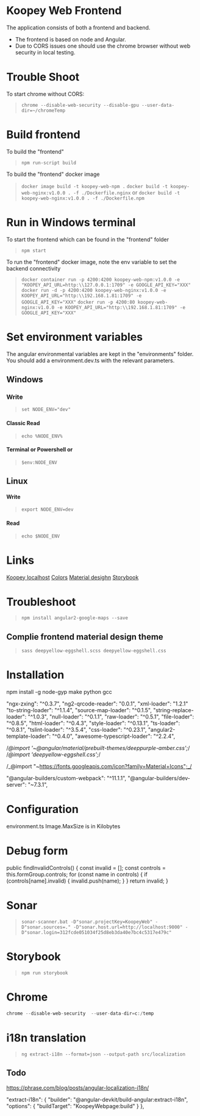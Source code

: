 # Koopey Web Frontend

The application consists of both a frontend and backend.

- The frontend is based on node and Angular.
- Due to CORS issues one should use the chrome browser without web security in local testing.

# Trouble Shoot

To start chrome without CORS:

> `chrome --disable-web-security --disable-gpu --user-data-dir=~/chromeTemp`

# Build frontend

To build the "frontend"

> `npm run-script build`

To build the "frontend" docker image

> `docker image build -t koopey-web-npm .`
> `docker build -t koopey-web-nginx:v1.0.0 . -f ./Dockerfile.nginx`
or
> `docker build -t koopey-web-nginx:v1.0.0 . -f ./Dockerfile.npm`

# Run in Windows terminal

To start the frontend which can be found in the "frontend" folder

> `npm start`

To run the "frontend" docker image, note the env variable to set the backend connectivity

> `docker container run -p 4200:4200 koopey-web-npm:v1.0.0 -e "KOOPEY_API_URL=http:\\127.0.0.1:1709" -e GOOGLE_API_KEY="XXX"`
> `docker run -d -p 4200:4200 koopey-web-nginx:v1.0.0 -e KOOPEY_API_URL="http:\\192.168.1.81:1709" -e GOOGLE_API_KEY="XXX"`
> `docker run -p 4200:80 koopey-web-nginx:v1.0.0 -e KOOPEY_API_URL="http:\\192.168.1.81:1709" -e GOOGLE_API_KEY="XXX"`

# Set environment variables

The angular environmental variables are kept in the "environments" folder. You should add a environment.dev.ts with the relevant parameters.

## Windows

### Write

> `set NODE_ENV="dev"`

#### Classic Read

> `echo %NODE_ENV%`

#### Terminal or Powershell or

> `$env:NODE_ENV`

## Linux

#### Write

> `export NODE_ENV=dev`

#### Read

> `echo $NODE_ENV`

# Links

[Koopey localhost](http://127.0.0.1:4200)
[Colors](http://www.color-hex.com/color/eed334)
[Material desighn](https://material.angular.io/components/list/overview)
[Storybook](http://127.0.0.1:6006)

# Troubleshoot

> `npm install angular2-google-maps --save`

## Complie frontend material design theme

> `sass deepyellow-eggshell.scss deepyellow-eggshell.css`

# Installation

npm install -g node-gyp
make python gcc

"ngx-zxing": "^0.3.7",
"ng2-qrcode-reader": "0.0.1",
"xml-loader": "1.2.1"
"to-string-loader": "^1.1.4",
"source-map-loader": "^0.1.5",
"string-replace-loader": "^1.0.3",
"null-loader": "^0.1.1",
"raw-loader": "^0.5.1",
"file-loader": "^0.8.5",
"html-loader": "^0.4.3",
"style-loader": "^0.13.1",
"ts-loader": "^0.8.1",
"tslint-loader": "^3.5.4",
"css-loader": "^0.23.1",
"angular2-template-loader": "^0.4.0",
"awesome-typescript-loader": "^2.2.4",

/_@import '~@angular/material/prebuilt-themes/deeppurple-amber.css';_/
/_@import 'deepyellow-eggshell.css';_/

/_@import "~https://fonts.googleapis.com/icon?family=Material+Icons";_/

"@angular-builders/custom-webpack": "^11.1.1",
"@angular-builders/dev-server": "~7.3.1",

# Configuration

environment.ts
Image.MaxSize is in Kilobytes

# Debug form

public findInvalidControls() {
const invalid = [];
const controls = this.formGroup.controls;
for (const name in controls) {
if (controls[name].invalid) {
invalid.push(name);
}
}
return invalid;
}

# Sonar

> `sonar-scanner.bat -D"sonar.projectKey=KoopeyWeb" -D"sonar.sources=." -D"sonar.host.url=http://localhost:9000" -D"sonar.login=312fcde051034f25d8eb3da40e7bc4c5317e479c"`

# Storybook
> `npm run storybook`

# Chrome

```java
chrome --disable-web-security  --user-data-dir=c:/temp
```
# i18n translation
> `ng extract-i18n --format=json --output-path src/localization`

## Todo
https://phrase.com/blog/posts/angular-localization-i18n/

"extract-i18n": {
          "builder": "@angular-devkit/build-angular:extract-i18n",
          "options": {
            "buildTarget": "KoopeyWebpage:build"
          }
        },